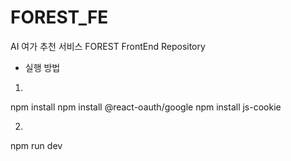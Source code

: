 # FOREST_FE
AI 여가 추천 서비스 FOREST FrontEnd Repository



- 실행 방법
1.
npm install
npm install @react-oauth/google
npm install js-cookie

2.
npm run dev

